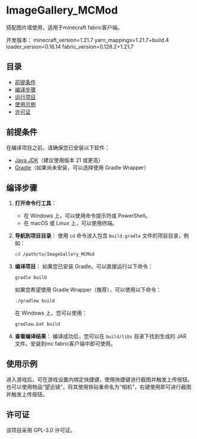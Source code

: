 # ImageGallery_MCMod

搭配图片墙使用，适用于minecraft fabric客户端。

开发版本：
minecraft_version=1.21.7
yarn_mappings=1.21.7+build.4
loader_version=0.16.14
fabric_version=0.128.2+1.21.7

## 目录

- [前提条件](#前提条件)
- [编译步骤](#编译步骤)
- [运行项目](#运行项目)
- [使用示例](#使用示例)
- [许可证](#许可证)

## 前提条件

在编译项目之前，请确保您已安装以下软件：

- [Java JDK](https://www.oracle.com/java/technologies/javase-jdk11-downloads.html)（建议使用版本 21 或更高）
- [Gradle](https://gradle.org/install/)（如果尚未安装，可以选择使用 Gradle Wrapper）

## 编译步骤

1. **打开命令行工具**：
   - 在 Windows 上，可以使用命令提示符或 PowerShell。
   - 在 macOS 或 Linux 上，可以使用终端。

2. **导航到项目目录**：
   使用 `cd` 命令进入包含 `build.gradle` 文件的项目目录，例如：
   ```bash
   cd /path/to/ImageGallery_MCMod
   ```

3. **编译项目**：
   如果您已安装 Gradle，可以直接运行以下命令：
   ```bash
   gradle build
   ```
   如果您希望使用 Gradle Wrapper（推荐），可以使用以下命令：
   ```bash
   ./gradlew build
   ```
   在 Windows 上，您可以使用：
   ```bash
   gradlew.bat build
   ```

4. **查看编译结果**：
   编译成功后，您可以在 `build/libs` 目录下找到生成的 JAR 文件。安装到mc fabric客户端中即可使用。


## 使用示例

进入游戏后，可在游戏设置内绑定快捷键，使用快捷键进行截图并触发上传按钮。
也可以使用物品“望远镜”，将其使用铁砧重命名为“相机”，右键使用即可进行截图并触发上传按钮。

## 许可证

该项目采用 GPL-3.0 许可证。
